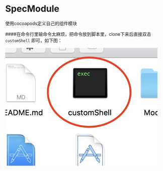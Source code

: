 # SpecModule
使用cocoapods定义自己的组件模块


####在命令行里输命令太麻烦，把命令放到脚本里，clone下来后直接双击 `customShell` 即可，如下图：

![](shell.jpg)